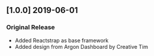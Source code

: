 ## [1.0.0] 2019-06-01
### Original Release
- Added Reactstrap as base framework
- Added design from Argon Dashboard by Creative Tim

